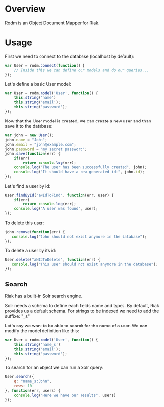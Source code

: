 # Overview

Rodm is an Object Document Mapper for Riak.

# Usage

First we need to connect to the database (localhost by default):

```javascript
var User = rodm.connect(function() {
    // Inside this we can define our models and do our queries...    
});
```



Let's define a basic User model:

```javascript
var User = rodm.model('User', function() {
    this.string('name')
    this.string('email');
    this.string('password'); 
});
```

Now that the User model is created, we can create a new user and than save it to the database:

```javascript
var john = new User();
john.name = "John";
john.email = "john@example.com";
john.password = "my secret password";
john.save(function(err) {
    if(err)
        return console.log(err);
    console.log("The user has been successfully created", john);
    console.log("It should have a new generated id:", john.id);
});
```

Let's find a user by id:

```javascript
User.findById("aNIdToFind", function(err, user) {
    if(err)
        return console.log(err);
    console.log("A user was found", user);
});
```

To delete this user: 
```javascript
john.remove(function(err) {
   console.log("John should not exist anymore in the database");
});
```

To delete a user by its id: 
```javascript
User.delete("aNIdToDelete", function(err) {
   console.log("This user should not exist anymore in the database");
});
```


## Search

Riak has a built-in Solr search engine. 

Solr needs a schema to define each fields name and types. By default, Riak provides us a default schema.
For strings to be indexed we need to add the suffixe: "_s" 

Let's say we want to be able to search for the name of a user. We can modify the model definition like this:
```javascript
var User = rodm.model('User', function() {
    this.string('name_s')
    this.string('email');
    this.string('password'); 
});
```

To search for an object we can run a Solr query:
```javascript
User.search({
    q: "name_s:John",
    rows: 10
}, function(err, users) {
    console.log("Here we have our results", users)
});
```




